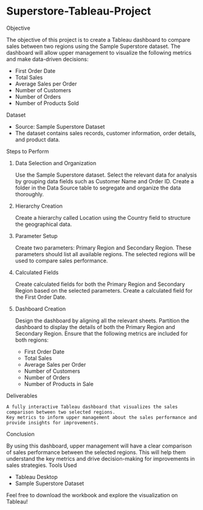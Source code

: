 # Superstore-Tableau-Project
Objective

The objective of this project is to create a Tableau dashboard to compare sales between two regions using the Sample Superstore dataset. The dashboard will allow upper management to visualize the following metrics and make data-driven decisions:

- First Order Date
- Total Sales
- Average Sales per Order
- Number of Customers
- Number of Orders
- Number of Products Sold

Dataset

- Source: Sample Superstore Dataset
- The dataset contains sales records, customer information, order details, and product data.

Steps to Perform
1. Data Selection and Organization

    Use the Sample Superstore dataset.
    Select the relevant data for analysis by grouping data fields such as Customer Name and Order ID.
    Create a folder in the Data Source table to segregate and organize the data thoroughly.

2. Hierarchy Creation

    Create a hierarchy called Location using the Country field to structure the geographical data.

3. Parameter Setup

    Create two parameters: Primary Region and Secondary Region.
        These parameters should list all available regions.
        The selected regions will be used to compare sales performance.

4. Calculated Fields

    Create calculated fields for both the Primary Region and Secondary Region based on the selected parameters.
    Create a calculated field for the First Order Date.

5. Dashboard Creation

    Design the dashboard by aligning all the relevant sheets.
    Partition the dashboard to display the details of both the Primary Region and Secondary Region. Ensure that the following metrics are included for both regions:
   - First Order Date
   - Total Sales
   - Average Sales per Order
   - Number of Customers
   - Number of Orders
   - Number of Products in Sale

Deliverables

    A fully interactive Tableau dashboard that visualizes the sales comparison between two selected regions.
    Key metrics to inform upper management about the sales performance and provide insights for improvements.

Conclusion

By using this dashboard, upper management will have a clear comparison of sales performance between the selected regions. This will help them understand the key metrics and drive decision-making for improvements in sales strategies.
Tools Used

  - Tableau Desktop
  - Sample Superstore Dataset

Feel free to download the workbook and explore the visualization on Tableau!
